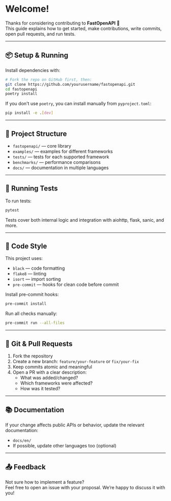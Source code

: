 # Welcome!

Thanks for considering contributing to **FastOpenAPI** 🎉  
This guide explains how to get started, make contributions, write commits, open pull requests, and run tests.

---

## 📦 Setup & Running

Install dependencies with:

```bash
# Fork the repo on GitHub first, then:
git clone https://github.com/yourusername/fastopenapi.git
cd fastopenapi
poetry install
```

If you don't use `poetry`, you can install manually from `pyproject.toml`:

```bash
pip install -e .[dev]
```

---

## 🚧 Project Structure

- `fastopenapi/` — core library
- `examples/` — examples for different frameworks
- `tests/` — tests for each supported framework
- `benchmarks/` — performance comparisons
- `docs/` — documentation in multiple languages

---

## 🧪 Running Tests

To run tests:

```bash
pytest
```

Tests cover both internal logic and integration with aiohttp, flask, sanic, and more.

---

## 🧼 Code Style

This project uses:
- `black` — code formatting
- `flake8` — linting
- `isort` — import sorting
- `pre-commit` — hooks for clean code before commit

Install pre-commit hooks:

```bash
pre-commit install
```

Run all checks manually:

```bash
pre-commit run --all-files
```

---

## 🧾 Git & Pull Requests

1. Fork the repository
2. Create a new branch: `feature/your-feature` or `fix/your-fix`
3. Keep commits atomic and meaningful
4. Open a PR with a clear description:
   - What was added/changed?
   - Which frameworks were affected?
   - How was it tested?

---

## 📚 Documentation

If your change affects public APIs or behavior, update the relevant documentation:
- `docs/en/`
- If possible, update other languages too (optional)

---

## 📤 Feedback

Not sure how to implement a feature?  
Feel free to open an issue with your proposal. We’re happy to discuss it with you!

